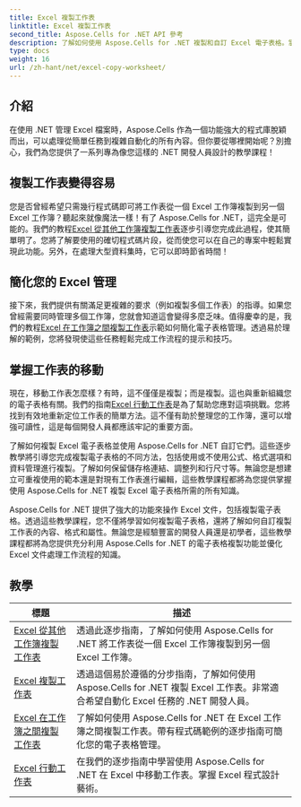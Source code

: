 ```yaml
---
title: Excel 複製工作表
linktitle: Excel 複製工作表
second_title: Aspose.Cells for .NET API 參考
description: 了解如何使用 Aspose.Cells for .NET 複製和自訂 Excel 電子表格。掌握資料操作和格式化的詳細教學。
type: docs
weight: 16
url: /zh-hant/net/excel-copy-worksheet/
---
```

## 介紹

在使用 .NET 管理 Excel 檔案時，Aspose.Cells 作為一個功能強大的程式庫脫穎而出，可以處理從簡單任務到複雜自動化的所有內容。但你要從哪裡開始呢？別擔心，我們為您提供了一系列專為像您這樣的 .NET 開發人員設計的教學課程！

## 複製工作表變得容易

您是否曾經希望只需幾行程式碼即可將工作表從一個 Excel 工作簿複製到另一個 Excel 工作簿？聽起來就像魔法一樣！有了 Aspose.Cells for .NET，這完全是可能的。我們的教程[Excel 從其他工作簿複製工作表](./excel-copy-worksheet-from-other-workbook/)逐步引導您完成此過程，使其簡單明了。您將了解要使用的確切程式碼片段，從而使您可以在自己的專案中輕鬆實現此功能。另外，在處理大型資料集時，它可以即時節省時間！

## 簡化您的 Excel 管理

接下來，我們提供有關滿足更複雜的要求（例如複製多個工作表）的指導。如果您曾經需要同時管理多個工作簿，您就會知道這會變得多麼乏味。值得慶幸的是，我們的教程[Excel 在工作簿之間複製工作表](./excel-copy-worksheets-between-workbooks/)示範如何簡化電子表格管理。透過易於理解的範例，您將發現使這些任務輕鬆完成工作流程的提示和技巧。

## 掌握工作表的移動

現在，移動工作表怎麼樣？有時，這不僅僅是複製；而是複製。這也與重新組織您的電子表格有關。我們的指南[Excel 行動工作表](./excel-move-worksheet/)是為了幫助您應對這項挑戰。您將找到有效地重新定位工作表的簡單方法。這不僅有助於整理您的工作簿，還可以增強可讀性，這是每個開發人員都應該牢記的重要方面。

了解如何複製 Excel 電子表格並使用 Aspose.Cells for .NET 自訂它們。這些逐步教學將引導您完成複製電子表格的不同方法，包括使用或不使用公式、格式選項和資料管理進行複製。了解如何保留儲存格連結、調整列和行尺寸等。無論您是想建立可重複使用的範本還是對現有工作表進行編輯，這些教學課程都將為您提供掌握使用 Aspose.Cells for .NET 複製 Excel 電子表格所需的所有知識。

Aspose.Cells for .NET 提供了強大的功能來操作 Excel 文件，包括複製電子表格。透過這些教學課程，您不僅將學習如何複製電子表格，還將了解如何自訂複製工作表的內容、格式和屬性。無論您是經驗豐富的開發人員還是初學者，這些教學課程都將為您提供充分利用 Aspose.Cells for .NET 的電子表格複製功能並優化 Excel 文件處理工作流程的知識。

## 教學 
| 標題 | 描述 |
| --- | --- |
| [Excel 從其他工作簿複製工作表](./excel-copy-worksheet-from-other-workbook/) | 透過此逐步指南，了解如何使用 Aspose.Cells for .NET 將工作表從一個 Excel 工作簿複製到另一個 Excel 工作簿。 |  
| [Excel 複製工作表](./excel-copy-worksheet/) | 透過這個易於遵循的分步指南，了解如何使用 Aspose.Cells for .NET 複製 Excel 工作表。非常適合希望自動化 Excel 任務的 .NET 開發人員。 |  
| [Excel 在工作簿之間複製工作表](./excel-copy-worksheets-between-workbooks/) | 了解如何使用 Aspose.Cells for .NET 在 Excel 工作簿之間複製工作表。帶有程式碼範例的逐步指南可簡化您的電子表格管理。 |  
| [Excel 行動工作表](./excel-move-worksheet/) | 在我們的逐步指南中學習使用 Aspose.Cells for .NET 在 Excel 中移動工作表。掌握 Excel 程式設計藝術。 |  